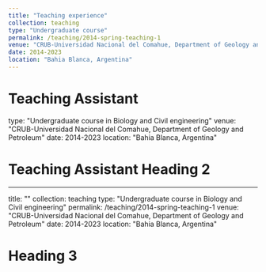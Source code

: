 ```yaml
---
title: "Teaching experience"
collection: teaching
type: "Undergraduate course"
permalink: /teaching/2014-spring-teaching-1
venue: "CRUB-Universidad Nacional del Comahue, Department of Geology and Petroleum"
date: 2014-2023
location: "Bahia Blanca, Argentina"
---
```


Teaching Assistant
======
type: "Undergraduate course in Biology and Civil engineering"
venue: "CRUB-Universidad Nacional del Comahue, Department of Geology and Petroleum"
date: 2014-2023
location: "Bahia Blanca, Argentina"


Teaching Assistant
Heading 2
======
---
title: ""
collection: teaching
type: "Undergraduate course in Biology and Civil engineering"
permalink: /teaching/2014-spring-teaching-1
venue: "CRUB-Universidad Nacional del Comahue, Department of Geology and Petroleum"
date: 2014-2023
location: "Bahia Blanca, Argentina"


Heading 3
======
